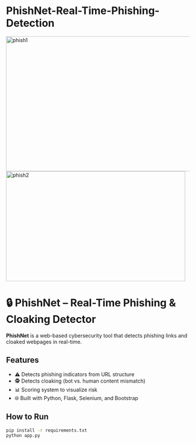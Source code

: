# PhishNet-Real-Time-Phishing-Detection
<img width="535" height="369" alt="phish1" src="https://github.com/user-attachments/assets/5d6fa5a2-59d6-4d26-8e99-0fbc6f994c85" />

<img width="491" height="301" alt="phish2" src="https://github.com/user-attachments/assets/62b4bf14-6757-4065-b2c1-9f55b28beb8b" />


# 🔒 PhishNet – Real-Time Phishing & Cloaking Detector

**PhishNet** is a web-based cybersecurity tool that detects phishing links and cloaked webpages in real-time.

## Features
- ⚠️ Detects phishing indicators from URL structure
- 🕵️ Detects cloaking (bot vs. human content mismatch)
- 📊 Scoring system to visualize risk
- 🌐 Built with Python, Flask, Selenium, and Bootstrap




## How to Run
```bash
pip install -r requirements.txt
python app.py

